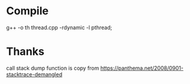 # Compile

g++ -o th thread.cpp  -rdynamic  -l pthread;


# Thanks

call stack dump function is copy from https://panthema.net/2008/0901-stacktrace-demangled
